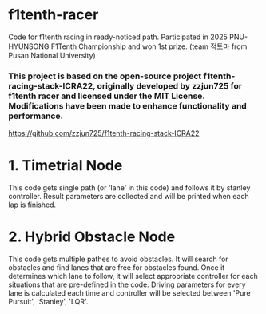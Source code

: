 # f1tenth-racer
Code for f1tenth racing in ready-noticed path.
Participated in 2025 PNU-HYUNSONG F1Tenth Championship and won 1st prize. (team 적토마 from Pusan National University)

### This project is based on the open-source project f1tenth-racing-stack-ICRA22, originally developed by zzjun725 for f1tenth racer and licensed under the MIT License. Modifications have been made to enhance functionality and performance.
https://github.com/zzjun725/f1tenth-racing-stack-ICRA22

# 1. Timetrial Node
This code gets single path (or 'lane' in this code) and follows it by stanley controller.
Result parameters are collected and will be printed when each lap is finished.

# 2. Hybrid Obstacle Node
This code gets multiple pathes to avoid obstacles. It will search for obstacles and find lanes that are free for obstacles found.
Once it determines which lane to follow, it will select appropriate controller for each situations that are pre-defined in the code.
Driving parameters for every lane is calculated each time and controller will be selected between 'Pure Pursuit', 'Stanley', 'LQR'.
